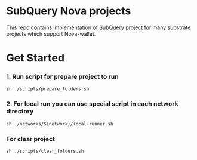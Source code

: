 # SubQuery Nova projects

This repo contains implementation of [SubQuery](https://github.com/subquery/subql) project for many substrate projects which support Nova-wallet.

# Get Started
### 1. Run script for prepare project to run
```shell
sh ./scripts/prepare_folders.sh
```
### 2. For local run you can use special script in each network directory
```shell
sh ./networks/${network}/local-runner.sh
```

### For clear project
```shell
sh ./scripts/clear_folders.sh
```